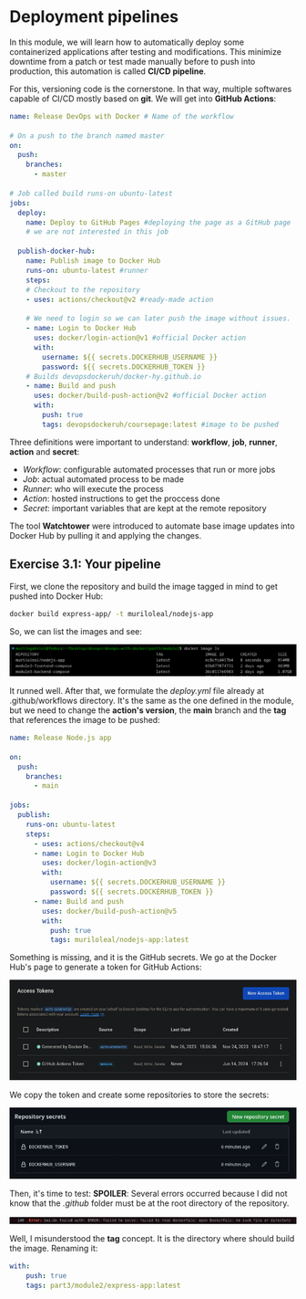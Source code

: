# Deployment pipelines

In this module, we will learn how to automatically deploy some containerized applications after testing and modifications. This minimize downtime from a patch or test made manually before to push into production, this automation is called **CI/CD pipeline**.

For this, versioning code is the cornerstone. In that way, multiple softwares capable of CI/CD mostly based on **git**. We will get into **GitHub Actions**:

~~~yml
name: Release DevOps with Docker # Name of the workflow

# On a push to the branch named master
on:
  push:
    branches:
      - master

# Job called build runs-on ubuntu-latest
jobs:
  deploy:
    name: Deploy to GitHub Pages #deploying the page as a GitHub page
    # we are not interested in this job

  publish-docker-hub:
    name: Publish image to Docker Hub
    runs-on: ubuntu-latest #runner
    steps:
    # Checkout to the repository
    - uses: actions/checkout@v2 #ready-made action

    # We need to login so we can later push the image without issues.
    - name: Login to Docker Hub
      uses: docker/login-action@v1 #official Docker action
      with:
        username: ${{ secrets.DOCKERHUB_USERNAME }}
        password: ${{ secrets.DOCKERHUB_TOKEN }}
    # Builds devopsdockeruh/docker-hy.github.io
    - name: Build and push
      uses: docker/build-push-action@v2 #official Docker action
      with:
        push: true
        tags: devopsdockeruh/coursepage:latest #image to be pushed
~~~

Three definitions were important to understand: **workflow**, **job**, **runner**, **action** and **secret**:
- *Workflow*: configurable automated processes that run or more jobs
- *Job*: actual automated process to be made
- *Runner*: who will execute the process
- *Action*: hosted instructions to get the proccess done
- *Secret*: important variables that are kept at the remote repository

The tool **Watchtower** were introduced to automate base image updates into Docker Hub by pulling it and applying the changes.

## Exercise 3.1: Your pipeline

First, we clone the repository and build the image tagged in mind to get pushed into Docker Hub:
~~~bash
docker build express-app/ -t muriloleal/nodejs-app
~~~

So, we can list the images and see:

![alt text](image.png)

It runned well. After that, we formulate the *deploy.yml* file already at .github/workflows directory. It's the same as the one defined in the module, but we need to change the **action's version**, the **main** branch and the **tag** that references the image to be pushed:

~~~yml
name: Release Node.js app

on:
  push:
    branches:
      - main

jobs:
  publish:
    runs-on: ubuntu-latest
    steps:
      - uses: actions/checkout@v4
      - name: Login to Docker Hub
        uses: docker/login-action@v3
        with:
          username: ${{ secrets.DOCKERHUB_USERNAME }}
          password: ${{ secrets.DOCKERHUB_TOKEN }}
      - name: Build and push
        uses: docker/build-push-action@v5
        with:
          push: true
          tags: muriloleal/nodejs-app:latest
~~~

Something is missing, and it is the GitHub secrets. We go at the Docker Hub's page to generate a token for GitHub Actions:

![alt text](image-1.png)

We copy the token and create some repositories to store the secrets:

![alt text](image-2.png)

Then, it's time to test:
**SPOILER**: Several errors occurred because I did not know that the *.github* folder must be at the root directory of the repository.

![alt text](image-3.png)

Well, I misunderstood the **tag** concept. It is the directory where should build the image. Renaming it:

~~~yml
with:
    push: true
    tags: part3/module2/express-app:latest